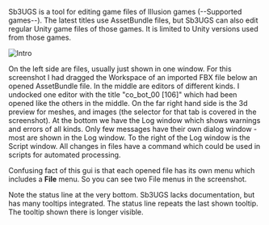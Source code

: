 Sb3UGS is a tool for editing game files of Illusion games (--Supported games--). The latest titles use AssetBundle files, but Sb3UGS can also edit regular Unity game files of those games. It is limited to Unity versions used from those games.

![Intro](https://user-images.githubusercontent.com/104311725/167820796-6663c768-2d30-4788-937d-b0b5b419de8a.png)

On the left side are files, usually just shown in one window. For this screenshot I had dragged the Workspace of an imported FBX file below an opened AssetBundle file.
In the middle are editors of different kinds. I undocked one editor with the title "co_bot_00 [106]" which had been opened like the others in the middle.
On the far right hand side is the 3d preview for meshes, and images (the selector for that tab is covered in the screenshot).
At the bottom we have the Log window which shows warnings and errors of all kinds. Only few messages have their own dialog window - most are shown in the Log window. To the right of the Log window is the Script window. All changes in files have a command which could be used in scripts for automated processing.

Confusing fact of this gui is that each opened file has its own menu which includes a **File** menu. So you can see two File menus in the screenshot.

Note the status line at the very bottom. Sb3UGS lacks documentation, but has many tooltips integrated. The status line repeats the last shown tooltip. The tooltip shown there is longer visible.